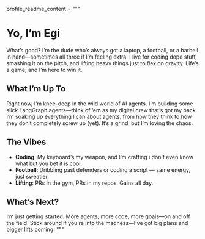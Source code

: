 profile_readme_content = """
# Yo, I’m Egi

What’s good? I’m the dude who’s always got a laptop, a football, or a barbell in hand—sometimes all three if I’m feeling extra. I live for coding dope stuff, smashing it on the pitch, and lifting heavy things just to flex on gravity. Life’s a game, and I’m here to win it.

## What I’m Up To

Right now, I’m knee-deep in the wild world of AI agents. I’m building some slick LangGraph agents—think of ‘em as my digital crew that’s got my back. I’m soaking up everything I can about agents, from how they think to how they don’t completely screw up (yet). It’s a grind, but I’m loving the chaos.

## The Vibes

- **Coding**: My keyboard’s my weapon, and I’m crafting i don't even know what but you bet it is cool.
- **Football**: Dribbling past defenders or coding a script — same energy, just sweatier.
- **Lifting**: PRs in the gym, PRs in my repos. Gains all day.

## What’s Next?

I’m just getting started. More agents, more code, more goals—on and off the field. Stick around if you’re into the madness—I’ve got big plans and bigger lifts coming.
"""

<!--
**Eggmen11/Eggmen11** is a ✨ _special_ ✨ repository because its `README.md` (this file) appears on your GitHub profile.

Here are some ideas to get you started:

- 🔭 I’m currently working on ...
- 🌱 I’m currently learning ...
- 👯 I’m looking to collaborate on ...
- 🤔 I’m looking for help with ...
- 💬 Ask me about ...
- 📫 How to reach me: ...
- 😄 Pronouns: ...
- ⚡ Fun fact: ...
-->
